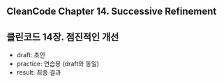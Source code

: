 ## CleanCode Chapter 14. Successive Refinement
## 클린코드 14장. 점진적인 개선

- draft: 초안
- practice: 연습용 (draft와 동일)
- result: 최종 결과

